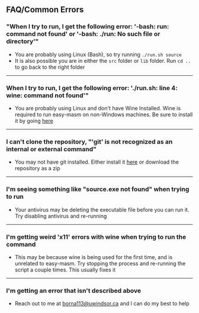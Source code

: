 ## FAQ/Common Errors

### "When I try to run, I get the following error: **'-bash: run: command not found' or '-bash: ./run: No such file or directory'"** 

* You are probably using Linux (Bash), so try running `./run.sh source`
* It is also possible you are in either the `src` folder or `lib` folder. Run `cd ..` to go back to the right folder

---

### When I try to run, I get the following error: **'./run.sh: line 4: wine: command not found'"**

* You are probably using Linux and don't have Wine Installed. Wine is required to run easy-masm on non-Windows machines. Be sure to install it by going [here](https://www.winehq.org/)

---

### I can't clone the repository, **"'git' is not recognized as an internal or external command"**

* You may not have git installed. Either install it [here](https://git-scm.com/downloads) or download the repository as a zip

---

### I'm seeing something like **"source.exe not found"** when trying to run

* Your antivirus may be deleting the executable file before you can run it. Try disabling antivirus and re-running

---

### I'm getting weird **'x11'** errors with wine when trying to run the command

* This may be because wine is being used for the first time, and is unrelated to easy-masm. Try stopping the process and re-running the script a couple times. This usually fixes it

---

### I'm getting an error that isn't described above

* Reach out to me at borna113@uwindsor.ca and I can do my best to help

